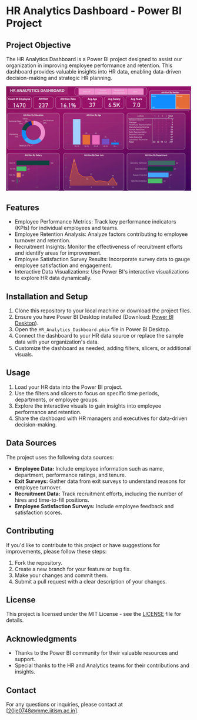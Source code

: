 # HR Analytics Dashboard - Power BI Project

## Project Objective

The HR Analytics Dashboard is a Power BI project designed to assist our organization in improving employee performance and retention. This dashboard provides valuable insights into HR data, enabling data-driven decision-making and strategic HR planning.

![Preview](https://github.com/Rahul20je0748/HR-Analytics-Dashboard/blob/main/Preview.png)

## Features

- Employee Performance Metrics: Track key performance indicators (KPIs) for individual employees and teams.
- Employee Retention Analysis: Analyze factors contributing to employee turnover and retention.
- Recruitment Insights: Monitor the effectiveness of recruitment efforts and identify areas for improvement.
- Employee Satisfaction Survey Results: Incorporate survey data to gauge employee satisfaction and engagement.
- Interactive Data Visualizations: Use Power BI's interactive visualizations to explore HR data dynamically.

## Installation and Setup

1. Clone this repository to your local machine or download the project files.
2. Ensure you have Power BI Desktop installed (Download: [Power BI Desktop](https://powerbi.microsoft.com/en-us/desktop/)).
3. Open the `HR_Analytics_Dashboard.pbix` file in Power BI Desktop.
4. Connect the dashboard to your HR data source or replace the sample data with your organization's data.
5. Customize the dashboard as needed, adding filters, slicers, or additional visuals.

## Usage

1. Load your HR data into the Power BI project.
2. Use the filters and slicers to focus on specific time periods, departments, or employee groups.
3. Explore the interactive visuals to gain insights into employee performance and retention.
4. Share the dashboard with HR managers and executives for data-driven decision-making.

## Data Sources

The project uses the following data sources:

- **Employee Data:** Include employee information such as name, department, performance ratings, and tenure.
- **Exit Surveys:** Gather data from exit surveys to understand reasons for employee turnover.
- **Recruitment Data:** Track recruitment efforts, including the number of hires and time-to-fill positions.
- **Employee Satisfaction Surveys:** Include employee feedback and satisfaction scores.

## Contributing

If you'd like to contribute to this project or have suggestions for improvements, please follow these steps:

1. Fork the repository.
2. Create a new branch for your feature or bug fix.
3. Make your changes and commit them.
4. Submit a pull request with a clear description of your changes.

## License

This project is licensed under the MIT License - see the [LICENSE](LICENSE) file for details.

## Acknowledgments

- Thanks to the Power BI community for their valuable resources and support.
- Special thanks to the HR and Analytics teams for their contributions and insights.

## Contact

For any questions or inquiries, please contact  at [20je0748@mme.iitism.ac.in].
